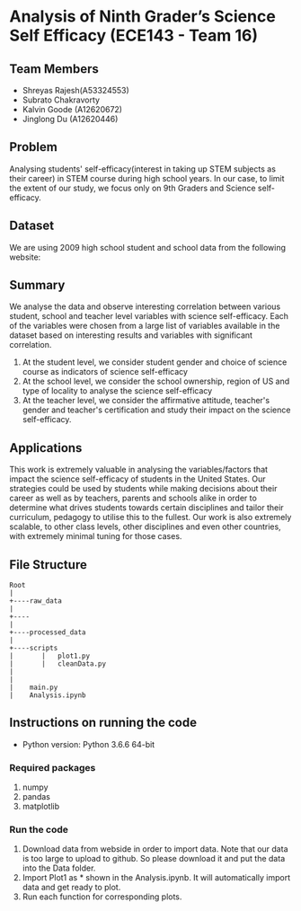 # Analysis of Ninth Grader’s Science Self Efficacy (ECE143 - Team 16)

## Team Members
- Shreyas Rajesh(A53324553)
- Subrato Chakravorty
- Kalvin Goode (A12620672)
- Jinglong Du (A12620446)

## Problem
Analysing students' self-efficacy(interest in taking up STEM subjects as their career) in STEM course during high school years.
In our case, to limit the extent of our study, we focus only on 9th Graders and Science self-efficacy.

## Dataset

We are using 2009 high school student and school data from the following website:


## Summary
We analyse the data and observe interesting correlation between various student, school and teacher level variables with science self-efficacy. Each of the variables were chosen from a large list of variables available in the dataset based on interesting results and variables with significant correlation.

1. At the student level, we consider student gender and choice of science course as indicators of science self-efficacy
2. At the school level, we consider the school ownership, region of US and type of locality to analyse the science self-efficacy
3. At the teacher level, we consider the affirmative attitude, teacher's gender and teacher's certification and study their impact on the science self-efficacy. 


## Applications
This work is extremely valuable in analysing the variables/factors that impact the science self-efficacy of students in the United States. Our strategies could be used by students while making decisions about their career as well as by teachers, parents and schools alike in order to determine what drives students towards certain disciplines and tailor their curriculum, pedagogy to utilise this to the fullest. Our work is also extremely scalable, to other class levels, other disciplines and even other countries, with extremely minimal tuning for those cases.  

## File Structure
```
Root
|
+----raw_data
|
+----
|
+----processed_data
|
+----scripts
|       |   plot1.py
|       |   cleanData.py
|
|    
|    main.py
|    Analysis.ipynb

```

## Instructions on running the code

* Python version: Python 3.6.6 64-bit
### Required packages

1. numpy
1. pandas
2. matplotlib

### Run the code

1. Download data from webside in order to import data. Note that our data is too large to upload to github. So please download it and put the data into the Data folder.
2. Import Plot1 as * shown in the Analysis.ipynb. It will automatically import data and get ready to plot.
3. Run each function for corresponding plots.

